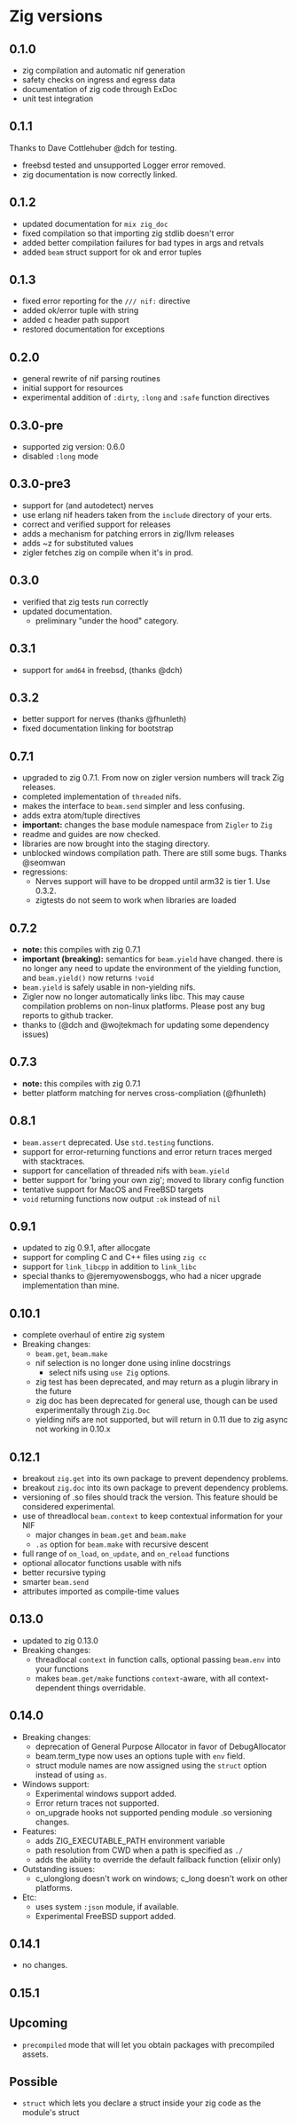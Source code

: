 # Zig versions

## 0.1.0

- zig compilation and automatic nif generation
- safety checks on ingress and egress data
- documentation of zig code through ExDoc
- unit test integration

## 0.1.1

Thanks to Dave Cottlehuber @dch for testing.

- freebsd tested and unsupported Logger error removed.
- zig documentation is now correctly linked.

## 0.1.2

- updated documentation for `mix zig_doc`
- fixed compilation so that importing zig stdlib doesn't error
- added better compilation failures for bad types in args and retvals
- added `beam` struct support for ok and error tuples

## 0.1.3

- fixed error reporting for the `/// nif:` directive
- added ok/error tuple with string
- added c header path support
- restored documentation for exceptions

## 0.2.0

- general rewrite of nif parsing routines
- initial support for resources
- experimental addition of `:dirty`, `:long` and `:safe` function directives

## 0.3.0-pre

- supported zig version: 0.6.0
- disabled `:long` mode

## 0.3.0-pre3

- support for (and autodetect) nerves
- use erlang nif headers taken from the `include` directory of your erts.
- correct and verified support for releases
- adds a mechanism for patching errors in zig/llvm releases
- adds ~z for substituted values
- zigler fetches zig on compile when it's in prod.

## 0.3.0

- verified that zig tests run correctly
- updated documentation.
  - preliminary "under the hood" category.

## 0.3.1

- support for `amd64` in freebsd, (thanks @dch)

## 0.3.2

- better support for nerves (thanks @fhunleth)
- fixed documentation linking for bootstrap

## 0.7.1
- upgraded to zig 0.7.1.  From now on zigler version numbers will track Zig
  releases.
- completed implementation of `threaded` nifs.
- makes the interface to `beam.send` simpler and less confusing.
- adds extra atom/tuple directives
- **important:** changes the base module namespace from `Zigler` to `Zig`
- readme and guides are now checked.
- libraries are now brought into the staging directory.
- unblocked windows compilation path.  There are still some bugs. Thanks
  @seomwan
- regressions:
  - Nerves support will have to be dropped until arm32 is tier 1.  Use 0.3.2.
  - zigtests do not seem to work when libraries are loaded

## 0.7.2
- **note:** this compiles with zig 0.7.1
- **important (breaking):** semantics for `beam.yield` have changed.
  there is no longer any need to update the environment of the yielding
  function, and `beam.yield()` now returns `!void`
- `beam.yield` is safely usable in non-yielding nifs.
- Zigler now no longer automatically links libc.  This may cause
  compilation problems on non-linux platforms.  Please post any bug
  reports to github tracker.
- thanks to (@dch and @wojtekmach for updating some dependency issues)

## 0.7.3
- **note:** this compiles with zig 0.7.1
- better platform matching for nerves cross-compliation (@fhunleth)

## 0.8.1
- `beam.assert` deprecated.  Use `std.testing` functions.
- support for error-returning functions and error return traces merged with
  stacktraces.
- support for cancellation of threaded nifs with `beam.yield`
- better support for 'bring your own zig'; moved to library config function
- tentative support for MacOS and FreeBSD targets
- `void` returning functions now output `:ok` instead of `nil`

## 0.9.1
- updated to zig 0.9.1, after allocgate
- support for compling C and C++ files using `zig cc`
- support for `link_libcpp` in addition to `link_libc`
- special thanks to @jeremyowensboggs, who had a nicer upgrade implementation
  than mine.

## 0.10.1
- complete overhaul of entire zig system
- Breaking changes:
  - `beam.get`, `beam.make`
  - nif selection is no longer done using inline docstrings
    - select nifs using `use Zig` options.
  - zig test has been deprecated, and may return as a plugin
    library in the future
  - zig doc has been deprecated for general use, though can
    be used experimentally through `Zig.Doc`
  - yielding nifs are not supported, but will return in 0.11
    due to zig async not working in 0.10.x

## 0.12.1
- breakout `zig.get` into its own package to prevent dependency problems.
- breakout `zig.doc` into its own package to prevent dependency problems.
- versioning of .so files should track the version.  This feature should be considered experimental.
- use of threadlocal `beam.context` to keep contextual information for your NIF
  - major changes in `beam.get` and `beam.make`
  - `.as` option for `beam.make` with recursive descent
- full range of `on_load`, `on_update`, and `on_reload` functions
- optional allocator functions usable with nifs
- better recursive typing
- smarter `beam.send`
- attributes imported as compile-time values

## 0.13.0
- updated to zig 0.13.0
- Breaking changes:
  - threadlocal `context` in function calls, optional passing `beam.env` into your functions
  - makes `beam.get/make` functions `context`-aware, with all context-dependent things overridable.

## 0.14.0
- Breaking changes:
  - deprecation of General Purpose Allocator in favor of DebugAllocator
  - beam.term_type now uses an options tuple with `env` field.
  - struct module names are now assigned using the `struct` option instead of using `as`.
- Windows support:
  - Experimental windows support added.
  - Error return traces not supported.
  - on_upgrade hooks not supported pending module .so versioning changes.
- Features:
  - adds ZIG_EXECUTABLE_PATH environment variable
  - path resolution from CWD when a path is specified as `./`
  - adds the ability to override the default fallback function (elixir only)
- Outstanding issues:
  - c_ulonglong doesn't work on windows; c_long doesn't work on other platforms.
- Etc:
  - uses system `:json` module, if available.
  - Experimental FreeBSD support added.

## 0.14.1

- no changes.

## 0.15.1

## Upcoming
- `precompiled` mode that will let you obtain packages with precompiled assets.

## Possible
- `struct` which lets you declare a struct inside your zig code as the module's struct
